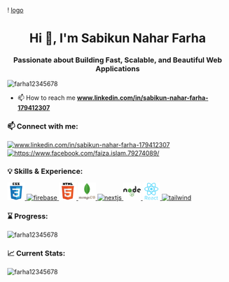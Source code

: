 ! [logo](![pexels-pixabay-270360](https://github.com/farha12345678/farha12345678/assets/155468941/16f84c09-0120-4616-bf01-dfcbdb41b9e4))


<h1 align="center">Hi 👋, I'm Sabikun Nahar Farha</h1>
<h3 align="center">Passionate about Building Fast, Scalable, and Beautiful Web Applications</h3>

<p align="left"> <img src="https://komarev.com/ghpvc/?username=farha12345678&label=Profile%20views&color=0e75b6&style=flat" alt="farha12345678" /> </p>

- 📫 How to reach me **www.linkedin.com/in/sabikun-nahar-farha-179412307**

<h3 align="left"> 📫 Connect with me:</h3>
<p align="left">
<a href="https://linkedin.com/in/www.linkedin.com/in/sabikun-nahar-farha-179412307" target="blank"><img align="center" src="https://raw.githubusercontent.com/rahuldkjain/github-profile-readme-generator/master/src/images/icons/Social/linked-in-alt.svg" alt="www.linkedin.com/in/sabikun-nahar-farha-179412307" height="30" width="40" /></a>
<a href="https://fb.com/https://www.facebook.com/faiza.islam.79274089/" target="blank"><img align="center" src="https://raw.githubusercontent.com/rahuldkjain/github-profile-readme-generator/master/src/images/icons/Social/facebook.svg" alt="https://www.facebook.com/faiza.islam.79274089/" height="30" width="40" /></a>
</p>

<h3 align="left">💡 Skills & Experience:</h3>
<p align="left"> <a href="https://www.w3schools.com/css/" target="_blank" rel="noreferrer"> <img src="https://raw.githubusercontent.com/devicons/devicon/master/icons/css3/css3-original-wordmark.svg" alt="css3" width="40" height="40"/> </a> <a href="https://firebase.google.com/" target="_blank" rel="noreferrer"> <img src="https://www.vectorlogo.zone/logos/firebase/firebase-icon.svg" alt="firebase" width="40" height="40"/> </a> <a href="https://www.w3.org/html/" target="_blank" rel="noreferrer"> <img src="https://raw.githubusercontent.com/devicons/devicon/master/icons/html5/html5-original-wordmark.svg" alt="html5" width="40" height="40"/> </a> <a href="https://www.mongodb.com/" target="_blank" rel="noreferrer"> <img src="https://raw.githubusercontent.com/devicons/devicon/master/icons/mongodb/mongodb-original-wordmark.svg" alt="mongodb" width="40" height="40"/> </a> <a href="https://nextjs.org/" target="_blank" rel="noreferrer"> <img src="https://cdn.worldvectorlogo.com/logos/nextjs-2.svg" alt="nextjs" width="40" height="40"/> </a> <a href="https://nodejs.org" target="_blank" rel="noreferrer"> <img src="https://raw.githubusercontent.com/devicons/devicon/master/icons/nodejs/nodejs-original-wordmark.svg" alt="nodejs" width="40" height="40"/> </a> <a href="https://reactjs.org/" target="_blank" rel="noreferrer"> <img src="https://raw.githubusercontent.com/devicons/devicon/master/icons/react/react-original-wordmark.svg" alt="react" width="40" height="40"/> </a> <a href="https://tailwindcss.com/" target="_blank" rel="noreferrer"> <img src="https://www.vectorlogo.zone/logos/tailwindcss/tailwindcss-icon.svg" alt="tailwind" width="40" height="40"/> </a> </p>
<h3 align="left">⌛ Progress:</h3>
<p><img align="center" src="https://github-readme-stats.vercel.app/api/top-langs?username=farha12345678&show_icons=true&locale=en&layout=compact" alt="farha12345678" /></p>


<h3 align="left">📈 Current Stats:</h3>
<p><img align="center" src="https://github-readme-streak-stats.herokuapp.com/?user=farha12345678&" alt="farha12345678" /></p>

